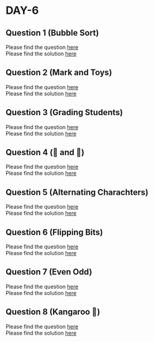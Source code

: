 # DAY-6

## Question 1 (Bubble Sort)

Please find the question [here](./Question-1/question.pdf) <br>
Please find the solution [here](./Question-1/solution.py)

## Question 2 (Mark and Toys)

Please find the question [here](./Question-2/question.pdf) <br>
Please find the solution [here](./Question-2/solution.py)

## Question 3 (Grading Students)

Please find the question [here](./Question-3/question.pdf) <br>
Please find the solution [here](./Question-3/solution.py)

## Question 4 (🍎 and 🍊)

Please find the question [here](./Question-4/question.pdf) <br>
Please find the solution [here](./Question-4/solution.py)

## Question 5 (Alternating Charachters)

Please find the question [here](./Question-5/question.pdf) <br>
Please find the solution [here](./Question-5/solution.py)

## Question 6 (Flipping Bits)

Please find the question [here](./Question-6/question.pdf) <br>
Please find the solution [here](./Question-6/solution.py)

## Question 7 (Even Odd)

Please find the question [here](./Question-7/question.pdf) <br>
Please find the solution [here](./Question-7/solution.py)

## Question 8 (Kangaroo 🦘)

Please find the question [here](./Question-8/question.pdf) <br>
Please find the solution [here](./Question-8/solution.py)
